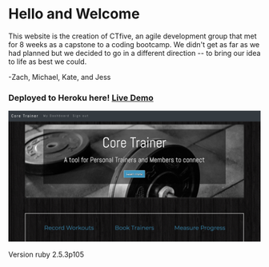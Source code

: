 <h1>Hello and Welcome</h1>

This website is the creation of CTfive, an agile development group that met for 8 weeks as a capstone to a coding bootcamp.
We didn't get as far as we had planned but we decided to go in a different direction -- to bring our idea to life as best we could.

-Zach, Michael, Kate, and Jess


<h3>Deployed to Heroku here! <a href="https://coretrainer.herokuapp.com/">Live Demo</a></h3>

![](app/assets/images/Coretrainer.png)

Version ruby 2.5.3p105
